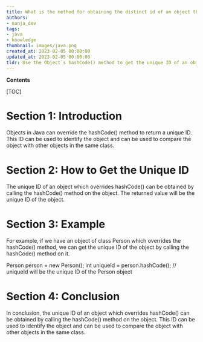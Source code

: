 ```yaml
---
title: What is the method for obtaining the distinct id of an object that has overridden hashcode()?
authors:
- nanja_dev
tags:
- java
- knowledge
thumbnail: images/java.png
created_at: 2023-02-05 00:00:00
updated_at: 2023-02-05 00:00:00
tldr: Use the Object`s hashCode() method to get the unique ID of an object which overrides hashCode().
---
```


**Contents**

[TOC]

# Section 1: Introduction

Objects in Java can override the hashCode() method to return a unique ID. This ID can be used to identify the object and can be used to compare the object with other objects in the same class.

# Section 2: How to Get the Unique ID

The unique ID of an object which overrides hashCode() can be obtained by calling the hashCode() method on the object. The returned value will be the unique ID of the object.

# Section 3: Example

For example, if we have an object of class Person which overrides the hashCode() method, we can get the unique ID of the object by calling the hashCode() method on it.

Person person = new Person(); 
int uniqueId = person.hashCode(); // uniqueId will be the unique ID of the Person object

# Section 4: Conclusion

In conclusion, the unique ID of an object which overrides hashCode() can be obtained by calling the hashCode() method on the object. This ID can be used to identify the object and can be used to compare the object with other objects in the same class.
